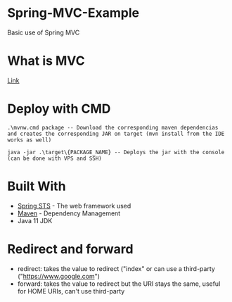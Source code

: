 # Spring-MVC-Example

Basic use of Spring MVC

# What is MVC
[Link](https://www.javatpoint.com/spring-mvc-tutorial)

# Deploy with CMD

```
.\mvnw.cmd package -- Download the corresponding maven dependencias and creates the corresponding JAR on target (mvn install from the IDE works as well)

java -jar .\target\{PACKAGE_NAME} -- Deploys the jar with the console (can be done with VPS and SSH)
```

# Built With

* [Spring STS](https://spring.io/tools) - The web framework used
* [Maven](https://maven.apache.org/) - Dependency Management
* Java 11 JDK

# Redirect and forward

* redirect: takes the value to redirect ("index" or can use a third-party ("https://www.google.com")
* forward: takes the value to redirect but the URI stays the same, useful for HOME URIs, can't use third-party

